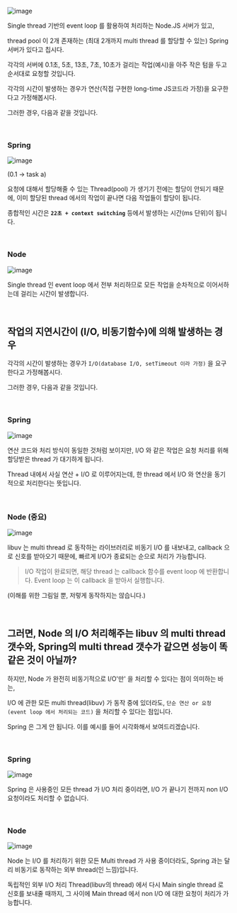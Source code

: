 ![image](https://github.com/lielocks/WIL/assets/107406265/ca19c97e-cbe1-4835-9c37-aea004133441)

Single thread 기반의 event loop 를 활용하여 처리하는 Node.JS 서버가 있고,

thread pool 이 2개 존재하는 (최대 2개까지 multi thread 를 할당할 수 있는) Spring 서버가 있다고 칩시다.

각각의 서버에 0.1초, 5초, 13초, 7초, 10초가 걸리는 작업(예시)을 아주 작은 텀을 두고 순서대로 요청할 것입니다.

각각의 시간이 발생하는 경우가 연산(직접 구현한 long-time JS코드라 가정)을 요구한다고 가정해봅시다.

그러한 경우, 다음과 같을 것입니다.

<br>

### Spring

![image](https://github.com/lielocks/WIL/assets/107406265/da6316e8-c125-46cb-9d08-6a7384a847b2)

(0.1 -> task a)

요청에 대해서 할당해줄 수 있는 Thread(pool) 가 생기기 전에는 할당이 안되기 때문에, 이미 할당된 thread 에서의 작업이 끝나면 다음 작업들이 할당이 됩니다.

종합적인 시간은 **`22초 + context switching`** 등에서 발생하는 시간(ms 단위)이 됩니다.

<br>

### Node

![image](https://github.com/lielocks/WIL/assets/107406265/2a13fe2e-3d6c-4cf5-a02c-f9111d5dc057)

Single thread 인 event loop 에서 전부 처리하므로 모든 작업을 순차적으로 이어서하는데 걸리는 시간이 발생합니다.

<br>

## 작업의 지연시간이 (I/O, 비동기함수)에 의해 발생하는 경우

각각의 시간이 발생하는 경우가 `I/O(database I/O, setTimeout 이라 가정)` 을 요구한다고 가정해봅시다.

그러한 경우, 다음과 같을 것입니다.

<br>

### Spring

![image](https://github.com/lielocks/WIL/assets/107406265/d02d23ce-8722-48ae-ab86-e5c3f4a71535)

연산 코드와 처리 방식이 동일한 것처럼 보이지만, I/O 와 같은 작업은 요청 처리를 위해 할당받은 thread 가 대기하게 됩니다.

Thread 내에서 사실 연산 + I/O 로 이루어지는데, 한 thread 에서 I/O 와 연산을 동기적으로 처리한다는 뜻입니다.

<br>

### Node (중요)

![image](https://github.com/lielocks/WIL/assets/107406265/2ce0e474-b3e5-43ec-8c93-078252266b56)

libuv 는 multi thread 로 동작하는 라이브러리로 비동기 I/O 를 내보내고, callback 으로 신호를 받아오기 때문에, 빠르게 I/O가 종료되는 순으로 처리가 가능합니다.

>  I/O 작업이 완료되면, 해당 thread 는 callback 함수를 event loop 에 반환합니다. Event loop 는 이 callback 을 받아서 실행합니다.

(이해를 위한 그림일 뿐, 저렇게 동작하지는 않습니다.)

<br>

## 그러면, Node 의 I/O 처리해주는 libuv 의 multi thread 갯수와, Spring의 multi thread 갯수가 같으면 성능이 똑같은 것이 아닐까? 

하지만, Node 가 완전히 비동기적으로 I/O'만' 을 처리할 수 있다는 점이 의미하는 바는,

I/O 에 관한 모든 multi thread(libuv) 가 동작 중에 있더라도, `단순 연산 or 요청(event loop 에서 처리되는 코드)` 을 처리할 수 있다는 점입니다.

Spring 은 그게 안 됩니다. 이를 예시를 들어 시각화해서 보여드리겠습니다.

<br>

### Spring

![image](https://github.com/lielocks/WIL/assets/107406265/5405b30b-0dee-4b89-bf64-d2f6b0ac7f3a)

Spring 은 사용중인 모든 thread 가 I/O 처리 중이라면, I/O 가 끝나기 전까지 non I/O 요청이라도 처리할 수 없습니다.

<br>

### Node

![image](https://github.com/lielocks/WIL/assets/107406265/e2911c50-2e92-419f-8a66-23bde75e0724)

Node 는 I/O 를 처리하기 위한 모든 Multi thread 가 사용 중이더라도, Spring 과는 달리 비동기로 동작하는 외부 thread(인 느낌)입니다.

독립적인 외부 I/O 처리 Thread(libuv의 thread) 에서 다시 Main single thread 로 신호를 보내줄 때까지, 그 사이에 Main thread 에서 non I/O 에 대한 요청이 처리가 가능합니다.
